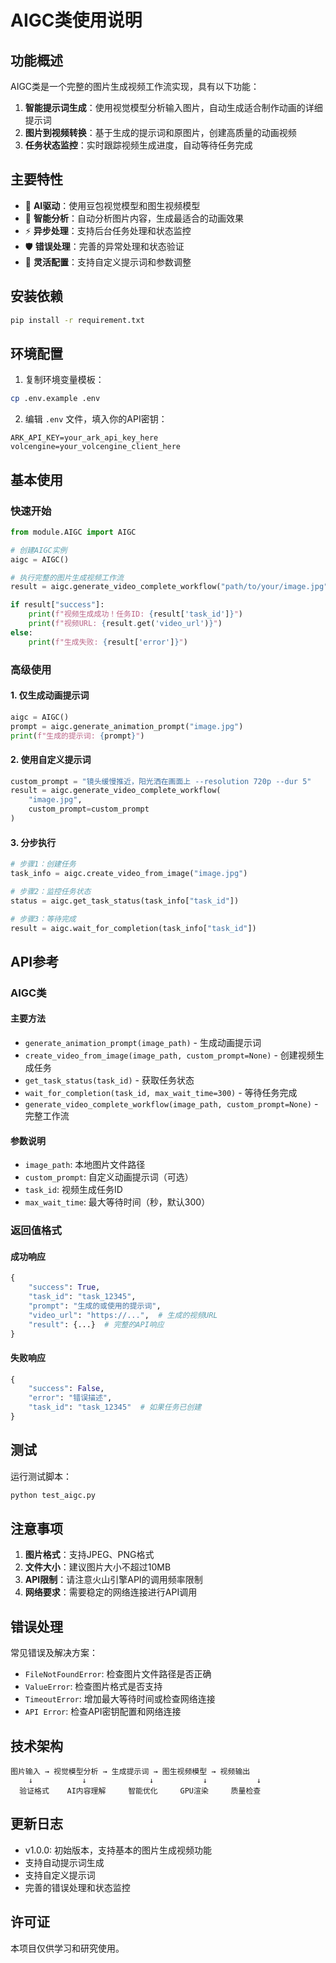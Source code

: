 # AIGC类使用说明

## 功能概述

AIGC类是一个完整的图片生成视频工作流实现，具有以下功能：

1. **智能提示词生成**：使用视觉模型分析输入图片，自动生成适合制作动画的详细提示词
2. **图片到视频转换**：基于生成的提示词和原图片，创建高质量的动画视频
3. **任务状态监控**：实时跟踪视频生成进度，自动等待任务完成

## 主要特性

- 🤖 **AI驱动**：使用豆包视觉模型和图生视频模型
- 🎨 **智能分析**：自动分析图片内容，生成最适合的动画效果
- ⚡ **异步处理**：支持后台任务处理和状态监控
- 🛡️ **错误处理**：完善的异常处理和状态验证
- 🔧 **灵活配置**：支持自定义提示词和参数调整

## 安装依赖

```bash
pip install -r requirement.txt
```

## 环境配置

1. 复制环境变量模板：
```bash
cp .env.example .env
```

2. 编辑 `.env` 文件，填入你的API密钥：
```
ARK_API_KEY=your_ark_api_key_here
volcengine=your_volcengine_client_here
```

## 基本使用

### 快速开始

```python
from module.AIGC import AIGC

# 创建AIGC实例
aigc = AIGC()

# 执行完整的图片生成视频工作流
result = aigc.generate_video_complete_workflow("path/to/your/image.jpg")

if result["success"]:
    print(f"视频生成成功！任务ID: {result['task_id']}")
    print(f"视频URL: {result.get('video_url')}")
else:
    print(f"生成失败: {result['error']}")
```

### 高级使用

#### 1. 仅生成动画提示词

```python
aigc = AIGC()
prompt = aigc.generate_animation_prompt("image.jpg")
print(f"生成的提示词: {prompt}")
```

#### 2. 使用自定义提示词

```python
custom_prompt = "镜头缓慢推近，阳光洒在画面上 --resolution 720p --dur 5"
result = aigc.generate_video_complete_workflow(
    "image.jpg", 
    custom_prompt=custom_prompt
)
```

#### 3. 分步执行

```python
# 步骤1：创建任务
task_info = aigc.create_video_from_image("image.jpg")

# 步骤2：监控任务状态
status = aigc.get_task_status(task_info["task_id"])

# 步骤3：等待完成
result = aigc.wait_for_completion(task_info["task_id"])
```

## API参考

### AIGC类

#### 主要方法

- `generate_animation_prompt(image_path)` - 生成动画提示词
- `create_video_from_image(image_path, custom_prompt=None)` - 创建视频生成任务
- `get_task_status(task_id)` - 获取任务状态
- `wait_for_completion(task_id, max_wait_time=300)` - 等待任务完成
- `generate_video_complete_workflow(image_path, custom_prompt=None)` - 完整工作流

#### 参数说明

- `image_path`: 本地图片文件路径
- `custom_prompt`: 自定义动画提示词（可选）
- `task_id`: 视频生成任务ID
- `max_wait_time`: 最大等待时间（秒，默认300）

### 返回值格式

#### 成功响应
```python
{
    "success": True,
    "task_id": "task_12345",
    "prompt": "生成的或使用的提示词",
    "video_url": "https://...",  # 生成的视频URL
    "result": {...}  # 完整的API响应
}
```

#### 失败响应
```python
{
    "success": False,
    "error": "错误描述",
    "task_id": "task_12345"  # 如果任务已创建
}
```

## 测试

运行测试脚本：
```bash
python test_aigc.py
```

## 注意事项

1. **图片格式**：支持JPEG、PNG格式
2. **文件大小**：建议图片大小不超过10MB
3. **API限制**：请注意火山引擎API的调用频率限制
4. **网络要求**：需要稳定的网络连接进行API调用

## 错误处理

常见错误及解决方案：

- `FileNotFoundError`: 检查图片文件路径是否正确
- `ValueError`: 检查图片格式是否支持
- `TimeoutError`: 增加最大等待时间或检查网络连接
- `API Error`: 检查API密钥配置和网络连接

## 技术架构

```
图片输入 → 视觉模型分析 → 生成提示词 → 图生视频模型 → 视频输出
    ↓           ↓              ↓           ↓           ↓
  验证格式    AI内容理解     智能优化     GPU渲染     质量检查
```

## 更新日志

- v1.0.0: 初始版本，支持基本的图片生成视频功能
- 支持自动提示词生成
- 支持自定义提示词
- 完善的错误处理和状态监控

## 许可证

本项目仅供学习和研究使用。
